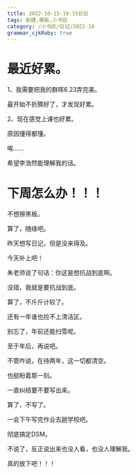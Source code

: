 ```yaml
---
title: 2022-10-15-10.15日记
tags: 新建,模板,小书匠
category: /小书匠/日记/2022-10
grammar_cjkRuby: true
---
```



# 最近好累。
 1、我需要把我的群晖6.23弄完美。
 
 最开始不折腾好了，才发现好累。
 
 2、现在感觉上课也好累。
 
 原因懂得都懂。
 
 唉……
 
 希望李浩然能理解我的话。
 
 

# 下周怎么办！！！
不想擦黑板。

算了，随缘吧。

昨天想写日记，但是没来得及。

今天补上吧！

朱老师说了句话：你这是想抗战到底啊。

没错，我就是要抗战到底。

算了，不斤斤计较了。

还有一年谁也捡不上清洁区。

别忘了，年前还能扫雪呢。

至于年后，再说吧。

不管咋说，在待两年，这一切都清空。

也挺盼着那一刻。

一直纠结要不要写出来。

算了，不写了。

一会下午写完作业去趟学校吧。

彻底搞定DSM。

不说了，反正说出来也没人看，也没人理解我。

真的放下吧！！！